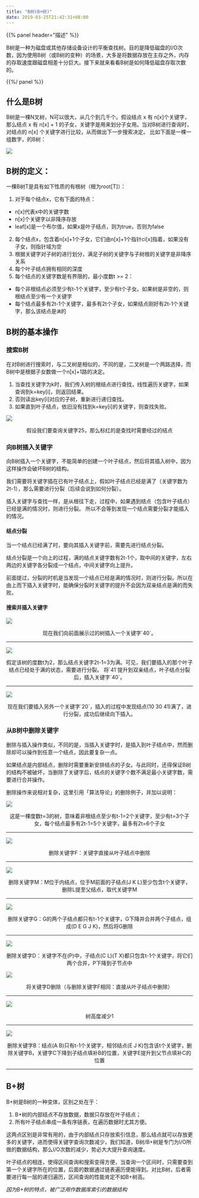```yaml
---
title: "B树(B+树)"
date: 2019-03-25T21:42:31+08:00
---
```


{{% panel header="描述" %}}

B树是一种为磁盘或其他存储设备设计的平衡查找树。目的是降低磁盘的I/O次数，因为使用B树（或B树的变种）的场景，大多是将数据存放在主存之外，内存的存取速度跟磁盘相差十分巨大。接下来就来看看B树是如何降低磁盘存取次数的。

{{%/ panel %}}

## 什么是B树
B树是一棵N叉树，N可以很大，从几个到几千个。假设结点 x 有 n[x]个关键字，那么结点 x 有 n[x] + 1 的子女，关键字是用来划分子女用。当对B树进行查询时，对结点的 n[x] 个关键字进行比较，从而做出下一步搜索决定。
比如下面是一棵一组数字，的B树：

![](btree.svg)

## B树的定义：
一棵B树T是具有如下性质的有根树（根为root[T]）：

1. 对于每个结点x，它有下面的特点：
  * n[x]代表x中的关键字数
  * n[x]个关键字以非降序存放
  * leaf[x]是一个布尔值，如果x是叶子结点，则为true，否则为false
2. 每个结点x，包含着n[x]+1个子女，它们由n[x]+1个指针ci[x]指着，如果没有子女，则指针域为空
3. 根据关键字对子树的进行划分，满足子树的关键字与子树根的关键字是非降序关系
4. 每个叶子结点拥有相同的深度
5. 每个结点的关键字数是有界限的，最小度数t >= 2：
  * 每个非根结点必须至少有t-1个关键字，至少有t个子女。如果树是非空的，则根结点至少有一个关键字
  * 每个结点最多有2t-1个关键字，最多有2t个子女，如果结点刚好有2t-1个关键字，那么该结点是`满`的

## B树的基本操作
### 搜索B树
在对B树进行搜索时，与二叉树是相似的，不同的是，二叉树是一个两路选择，而B树中是根据子女数做一个n[x]+1路的决定。

1. 当查找关键字为k时，我们传入树的根结点进行查找，线性遍历关键字，如果查询到k=key[i]，则返回结果。
2. 否则读出key[i]对应的子树，重新进行递归查找。
3. 如果直到叶子结点，依旧没有找到k=key[i]的关键字，则查找失败。

![](btree_2.svg)

<p style="text-align:center;">假设我们要查询关键字25，那么标红的是查找时需要经过的结点</p>

### 向B树插入关键字
向B树插入一个关键字，不能简单的创建一个叶子结点，然后将其插入树中，因为这样操作会破坏B树的结构。

我们需要将关键字插在已有叶子结点上，假如叶子结点已经是满了（关键字数为2t-1），那么需要进行分裂（后续会说到如何分裂）。

插入关键字与查找一样，是从根往下走，过程中，如果遇到结点（包含叶子结点）已经是满的情况时，则进行分裂。
所以不会等到发现一个结点需要分裂才能插入的情况。

#### 结点分裂
当一个结点已经满了时，要向其插入关键字前，需要先进行结点分裂。

结点分裂是一个向上的过程，满的结点关键字数有2t-1个，取中间的关键字，左右两边的关键字各分裂成一个结点，中间关键字向上提升。

前面提过，分裂的时机是当发现一个结点已经是满的情况时，则进行分裂。所以在由上而下插入关键字时，能确保分裂时关键字的提升不会因为双亲结点是满的而失败。

#### 搜索并插入关键字
![](btree.svg)

<p style="text-align:center;">现在我们向前面展示过的树插入一个关键字`40`。</p>

<hr>

![](btree_insert_1.svg)

<p style="text-align:center;">假定该树的度数t为2，那么结点关键字2t-1=3为满。可见，我们要插入的那个叶子结点已经处于满的状态，需要进行分裂。
将`41`提升到双亲结点，叶子结点分裂后，插入关键字`40`。</p>

<hr>

![](btree_insert_2.svg)

<p style="text-align:center;">现在我们要插入另外一个关键字`20`，插入的过程中发现结点(10 30 41)满了，进行分裂，成功后继续向下插入。</p>

### 从B树中删除关键字
删除与插入操作类似，不同的是，当插入关键字时，是插入到叶子结点中，然而删除却可以操作到任意一个结点，因此要复杂一点。

如果结点是内部结点，删除时需要重新安排结点的子女。与此同时，还得保证B树的结构不被破坏，当删除了关键字后，结点的关键字个数不满足最小关键字数，需要进行合并操作。

删除操作来说相对复杂，这里引用「算法导论」的删除例子，并加以说明：

![](btree_delete_1.svg)

<p style="text-align:center;">这是一棵度数t=3的树，意味着非根结点至少有t-1=2个关键字，至少有t=3个子女，每个结点最多有2t-1=5个关键字，最多有2t=6个子女</p>

<hr>

![](btree_delete_2.svg)

<p style="text-align:center;">删除关键字F：关键字直接从叶子结点中删除</p>

<hr>

![](btree_delete_3.svg)

<p style="text-align:center;">删除关键字M：M位于内结点，位于M前面的子结点(J K L)至少包含t个关键字，删除L提至父结点，取代关键字M</p>

<hr>

![](btree_delete_4.svg)

<p style="text-align:center;">删除关键字G：G的两个子结点都只有t-1个关键字，G下降并合并两个子结点，组成(D E G J K)，然后将G删除</p>

<hr>

![](btree_delete_5.svg)

<p style="text-align:center;">删除关键字D：关键字不在(P)中，子结点(C L)(T X)都只包含t-1个关键字，将它们两个合并，P下降到子节点中</p>

![](btree_delete_6.svg)

<p style="text-align:center;">将关键字D删除（与删除关键字F相同：直接从叶子结点中删除）</p>

<hr>

![](btree_delete_7.svg)

<p style="text-align:center;">树高度减少1</p>

<hr>

![](btree_delete_8.svg)

<p style="text-align:center;">删除关键字B：结点(A B)只有t-1个关键字，相邻结点(E J K)包含该t个关键字，删除关键字B，关键字C下降到子结点填补B的位置，关键字E提升到父节点填补C的位置</p>

<hr>

## B+树
B+树是B树的一种变体，区别之处在于：

1. B+树的内部结点不存放数据，数据只存放在叶子结点；
2. 所有叶子结点串成一条有序链表，在遍历数据时尤其方便。

这两点区别是非常有用的，由于内部结点只存放索引信息，那么结点就可以存放更多的关键字，进而使得关键字查询次数减少，我们知道，B树/B+树是专门为I/O所做的数据结构，那么I/O次数的减少，势必大大提升查询速度。

叶子结点的相连，使得区间查询和搜索变得方便，当查询一个区间时，只需要查到第一个关键字所在的位置，后面的数据通过链表遍历便能得到。对比B树，后者需要进行每一层的递归遍历，区间查询的性能肯定不如B+树高。

*因为B+树的特点，被广泛用作数据库索引的数据结构*
